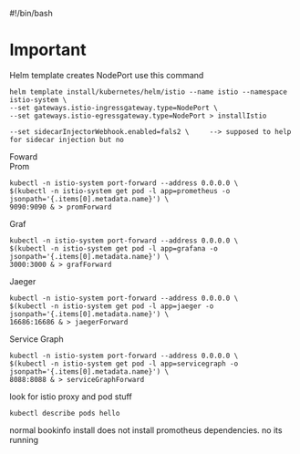 #!/bin/bash

# Important

Helm template creates NodePort use this command <br />
```
helm template install/kubernetes/helm/istio --name istio --namespace istio-system \
--set gateways.istio-ingressgateway.type=NodePort \
--set gateways.istio-egressgateway.type=NodePort > installIstio 

--set sidecarInjectorWebhook.enabled=fals2 \     --> supposed to help for sidecar injection but no
```


Foward <br /> 
Prom 
```
kubectl -n istio-system port-forward --address 0.0.0.0 \
$(kubectl -n istio-system get pod -l app=prometheus -o jsonpath='{.items[0].metadata.name}') \
9090:9090 & > promForward
```
Graf 
```
kubectl -n istio-system port-forward --address 0.0.0.0 \
$(kubectl -n istio-system get pod -l app=grafana -o jsonpath='{.items[0].metadata.name}') \
3000:3000 & > grafForward
```
Jaeger 
```
kubectl -n istio-system port-forward --address 0.0.0.0 \
$(kubectl -n istio-system get pod -l app=jaeger -o jsonpath='{.items[0].metadata.name}') \
16686:16686 & > jaegerForward
```
Service Graph
```
kubectl -n istio-system port-forward --address 0.0.0.0 \
$(kubectl -n istio-system get pod -l app=servicegraph -o jsonpath='{.items[0].metadata.name}') \
8088:8088 & > serviceGraphForward
```



look for istio proxy and pod stuff
```
kubectl describe pods hello 
```

normal bookinfo install does not install promotheus dependencies. no its running
